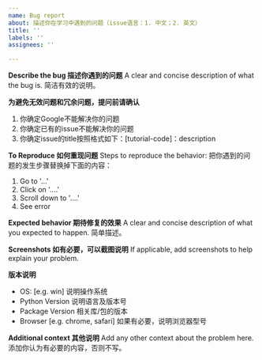 ```yaml
---
name: Bug report
about: 描述你在学习中遇到的问题（issue语言：1. 中文；2. 英文）
title: ''
labels: ''
assignees: ''

---
```


**Describe the bug 描述你遇到的问题**
A clear and concise description of what the bug is.  简洁有效的说明。

**为避免无效问题和冗余问题，提问前请确认**
1. 你确定Google不能解决你的问题
2. 你确定已有的issue不能解决你的问题
3. 你确定issue的title按照格式如下：[tutorial-code]：description

**To Reproduce 如何重现问题**
Steps to reproduce the behavior:  把你遇到的问题的发生步骤替换掉下面的内容：
1. Go to '...'
2. Click on '....'
3. Scroll down to '....'
4. See error

**Expected behavior  期待修复的效果**
A clear and concise description of what you expected to happen. 简单描述。

**Screenshots 如有必要，可以截图说明**
If applicable, add screenshots to help explain your problem.

**版本说明**
 - OS: [e.g. win]  说明操作系统
 - Python Version 说明语言及版本号
 - Package Version 相关库/包的版本
 - Browser [e.g. chrome, safari]  如果有必要，说明浏览器型号

**Additional context 其他说明**
Add any other context about the problem here. 添加你认为有必要的内容，否则不写。
